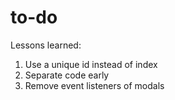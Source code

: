 # to-do

Lessons learned:

1. Use a unique id instead of index
2. Separate code early
3. Remove event listeners of modals